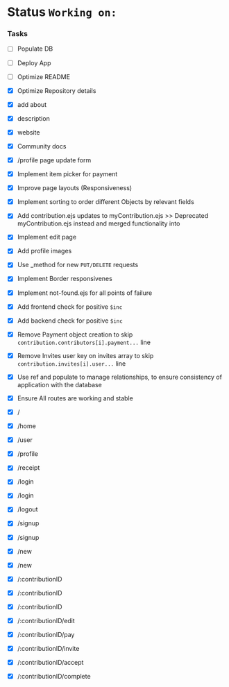 # Status `Working on:`

### Tasks
- [ ] Populate DB
- [ ] Deploy App

- [ ] Optimize README
- [x] Optimize Repository details
- [x] add about
- [x] description
- [x] website 
- [x] Community docs

- [x] /profile page update form
- [x] Implement item picker for payment
- [x] Improve page layouts (Responsiveness)
- [x] Implement sorting to order different Objects by relevant fields
- [x] Add contribution.ejs updates to myContribution.ejs >> Deprecated myContribution.ejs instead and merged functionality into 

- [x] Implement edit page
- [x] Add profile images
- [x] Use _method for new `PUT/DELETE` requests
- [x] Implement Border responsivenes
- [x] Implement not-found.ejs for all points of failure 
- [x] Add frontend check for positive `$inc`
- [x] Add backend check for positive `$inc`
- [x] Remove Payment object creation to skip `contribution.contributors[i].payment...` line
- [x] Remove Invites user key on invites array to skip `contribution.invites[i].user...` line
- [x] Use ref and populate to manage relationships, to ensure consistency of application with the database

- [x] Ensure All routes are working and stable
- [x] /
- [x] /home
- [x] /user
- [x] /profile
- [x] /receipt
- [x] /login
- [x] /login
- [x] /logout
- [x] /signup
- [x] /signup
- [x] /new
- [x] /new
- [x] /:contributionID
- [x] /:contributionID
- [x] /:contributionID
- [x] /:contributionID/edit
- [x] /:contributionID/pay
- [x] /:contributionID/invite
- [x] /:contributionID/accept
- [x] /:contributionID/complete
